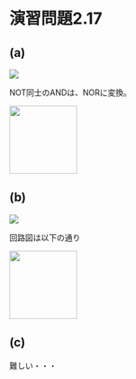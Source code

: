 # 演習問題2.17

## (a)
<img src="https://horie-t.github.io/DigitalDesignAndComputerArchitecture-Ans/images/ex2-17/ex2-17-a.png" />

NOT同士のANDは、NORに変換。

<img src="https://horie-t.github.io/DigitalDesignAndComputerArchitecture-Ans/images/ex2-17/ex2-17-a-circuit.svg" width="120px"/>

## (b)
<img src="https://horie-t.github.io/DigitalDesignAndComputerArchitecture-Ans/images/ex2-17/ex2-17-b.png" />

回路図は以下の通り

<img src="https://horie-t.github.io/DigitalDesignAndComputerArchitecture-Ans/images/ex2-17/ex2-17-b-circuit.svg" width="120px"/>

## (c)

難しい・・・
